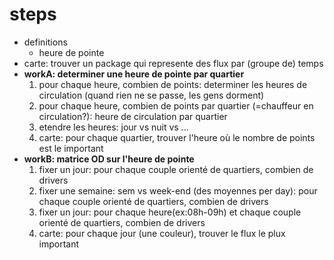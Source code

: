
# steps
- definitions
    - heure de pointe
- carte: trouver un package qui represente des flux par (groupe de) temps
- **workA: determiner une heure de pointe par quartier**
    1. pour chaque heure, combien de points: determiner les heures de circulation (quand rien ne se passe, les gens dorment)
    2. pour chaque heure, combien de points par quartier (=chauffeur en circulation?): heure de circulation par quartier        
    3. etendre les heures: jour vs nuit vs ...
    4. carte: pour chaque quartier, trouver l'heure où le nombre de points est le important
- **workB: matrice OD sur l'heure de pointe**
    1. fixer un jour: pour chaque couple orienté de quartiers, combien de drivers
    2. fixer une semaine: sem vs week-end (des moyennes per day): pour chaque couple orienté de quartiers, combien de drivers
    3. fixer un jour: pour chaque heure(ex:08h-09h) et chaque couple orienté de quartiers, combien de drivers 
    4. carte: pour chaque jour (une couleur), trouver le flux le plux important


    
    
    